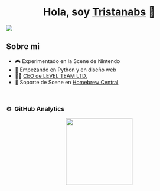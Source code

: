 <div align="center">
<h1 align="center">Hola, soy <a href="https://linktr.ee/Tristanabs">Tristanabs</a> 👋</h1>
</div>
<img src="https://i.imgur.com/KO91Er4.png">


## Sobre mi

- 🎮 Experimentado en la Scene de Nintendo
- 🐍 Empezando en Python y en diseño web
- 🧑‍💼 [CEO de LEVEL TEAM LTD.](https://levelt.me)
- 💬 Soporte de Scene en [Homebrew Central](https://discord.gg/QuMxeWGAMF)
<br>


### ⚙️ &nbsp;GitHub Analytics

<p align="center">
<a href="https://github.com/Tristanabs">
  <img height="180em" src="https://github-readme-stats-eight-theta.vercel.app/api?username=Tristanabs&show_icons=true&theme=algolia&include_all_commits=true&count_private=true"/>
 
